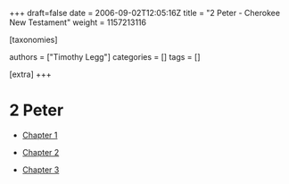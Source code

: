 +++
draft=false
date = 2006-09-02T12:05:16Z
title = "2 Peter - Cherokee New Testament"
weight = 1157213116

[taxonomies]

authors = ["Timothy Legg"]
categories = []
tags = []

[extra]
+++
# 2 Peter

* [Chapter 1](@/Cherokee-New-Testament/2-Peter/2201/index.md)

* [Chapter 2](@/Cherokee-New-Testament/2-Peter/2202/index.md)

* [Chapter 3](@/Cherokee-New-Testament/2-Peter/2203/index.md)

